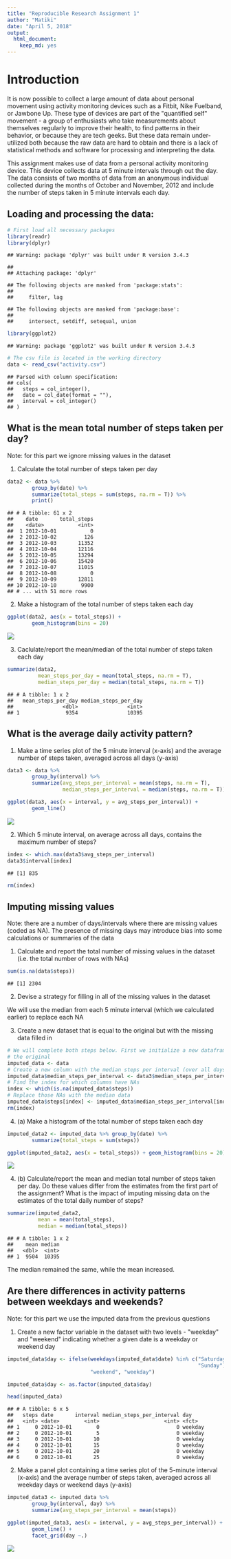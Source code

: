 ```yaml
---
title: "Reproducible Research Assignment 1"
author: "Matiki"
date: "April 5, 2018"
output: 
  html_document: 
    keep_md: yes
---
```


# Introduction 
It is now possible to collect a large amount of data about personal movement 
using activity monitoring devices such as a Fitbit, Nike Fuelband, or Jawbone Up.
These type of devices are part of the "quantified self" movement - a group of 
enthusiasts who take measurements about themselves regularly to improve their 
health, to find patterns in their behavior, or because they are tech geeks. But 
these data remain under-utilized both because the raw data are hard to obtain 
and there is a lack of statistical methods and software for processing and 
interpreting the data.

This assignment makes use of data from a personal activity monitoring device. 
This device collects data at 5 minute intervals through out the day. The data 
consists of two months of data from an anonymous individual collected during the
months of October and November, 2012 and include the number of steps taken in 5 
minute intervals each day.

## Loading and processing the data:


```r
# First load all necessary packages
library(readr)
library(dplyr)
```

```
## Warning: package 'dplyr' was built under R version 3.4.3
```

```
## 
## Attaching package: 'dplyr'
```

```
## The following objects are masked from 'package:stats':
## 
##     filter, lag
```

```
## The following objects are masked from 'package:base':
## 
##     intersect, setdiff, setequal, union
```

```r
library(ggplot2)
```

```
## Warning: package 'ggplot2' was built under R version 3.4.3
```

```r
# The csv file is located in the working directory
data <- read_csv("activity.csv") 
```

```
## Parsed with column specification:
## cols(
##   steps = col_integer(),
##   date = col_date(format = ""),
##   interval = col_integer()
## )
```

## What is the mean total number of steps taken per day?

Note: for this part we ignore missing values in the dataset

1. Calculate the total number of steps taken per day


```r
data2 <- data %>%
        group_by(date) %>%
        summarize(total_steps = sum(steps, na.rm = T)) %>%
        print()
```

```
## # A tibble: 61 x 2
##    date       total_steps
##    <date>           <int>
##  1 2012-10-01           0
##  2 2012-10-02         126
##  3 2012-10-03       11352
##  4 2012-10-04       12116
##  5 2012-10-05       13294
##  6 2012-10-06       15420
##  7 2012-10-07       11015
##  8 2012-10-08           0
##  9 2012-10-09       12811
## 10 2012-10-10        9900
## # ... with 51 more rows
```

2. Make a histogram of the total number of steps taken each day


```r
ggplot(data2, aes(x = total_steps)) +
        geom_histogram(bins = 20)
```

![](PA1_template_files/figure-html/unnamed-chunk-3-1.png)<!-- -->

3. Caclulate/report the mean/median of the total number of steps taken each day


```r
summarize(data2, 
          mean_steps_per_day = mean(total_steps, na.rm = T),
          median_steps_per_day = median(total_steps, na.rm = T))
```

```
## # A tibble: 1 x 2
##   mean_steps_per_day median_steps_per_day
##                <dbl>                <int>
## 1               9354                10395
```

## What is the average daily activity pattern?

1. Make a time series plot of the 5 minute interval (x-axis) and the average 
number of steps taken, averaged across all days (y-axis)


```r
data3 <- data %>%
        group_by(interval) %>%
        summarize(avg_steps_per_interval = mean(steps, na.rm = T),
                  median_steps_per_interval = median(steps, na.rm = T))

ggplot(data3, aes(x = interval, y = avg_steps_per_interval)) +
        geom_line()
```

![](PA1_template_files/figure-html/unnamed-chunk-5-1.png)<!-- -->

2. Which 5 minute interval, on average across all days, contains the maximum
number of steps?


```r
index <- which.max(data3$avg_steps_per_interval)
data3$interval[index]
```

```
## [1] 835
```

```r
rm(index)
```

## Imputing missing values

Note: there are a number of days/intervals where there are missing values 
(coded as NA). The presence of missing days may introduce bias into some 
calculations or summaries of the data

1. Calculate and report the total number of missing values in the dataset 
(i.e. the total number of rows with NAs)


```r
sum(is.na(data$steps))
```

```
## [1] 2304
```

2. Devise a strategy for filling in all of the missing values in the dataset

We will use the median from each 5 minute interval (which we calculated earlier)
to replace each NA

3. Create a new dataset that is equal to the original but with the missing data
filled in


```r
# We will complete both steps below. First we initialize a new dataframe from 
# the original
imputed_data <- data
# Create a new column with the median steps per interval (over all days)
imputed_data$median_steps_per_interval <- data3$median_steps_per_interval
# Find the index for which columns have NAs
index <- which(is.na(imputed_data$steps))
# Replace those NAs with the median data
imputed_data$steps[index] <- imputed_data$median_steps_per_interval[index]
rm(index)
```


4. (a) Make a histogram of the total number of steps taken each day

```r
imputed_data2 <- imputed_data %>% group_by(date) %>%
        summarize(total_steps = sum(steps)) 

ggplot(imputed_data2, aes(x = total_steps)) + geom_histogram(bins = 20)
```

![](PA1_template_files/figure-html/unnamed-chunk-9-1.png)<!-- -->

4. (b) Calculate/report the mean and median total number of steps taken per day.
Do these values differ from the estimates from the first part of the assignment?
What is the impact of imputing missing data on the estimates of the total daily 
number of steps?

```r
summarize(imputed_data2, 
          mean = mean(total_steps),
          median = median(total_steps))
```

```
## # A tibble: 1 x 2
##    mean median
##   <dbl>  <int>
## 1  9504  10395
```

The median remained the same, while the mean increased. 

## Are there differences in activity patterns between weekdays and weekends?

Note: for this part we use the imputed data from the previous questions

1. Create a new factor variable in the dataset with two levels - "weekday" and 
"weekend" indicating whether a given date is a weekday or weekend day


```r
imputed_data$day <- ifelse(weekdays(imputed_data$date) %in% c("Saturday", 
                                                              "Sunday"), 
                           "weekend", "weekday")

imputed_data$day <- as.factor(imputed_data$day)

head(imputed_data)
```

```
## # A tibble: 6 x 5
##   steps date       interval median_steps_per_interval day    
##   <int> <date>        <int>                     <int> <fct>  
## 1     0 2012-10-01        0                         0 weekday
## 2     0 2012-10-01        5                         0 weekday
## 3     0 2012-10-01       10                         0 weekday
## 4     0 2012-10-01       15                         0 weekday
## 5     0 2012-10-01       20                         0 weekday
## 6     0 2012-10-01       25                         0 weekday
```

2. Make a panel plot containing a time series plot of the 5-minute interval 
(x-axis) and the average number of steps taken, averaged across all weekday days
or weekend days (y-axis)


```r
imputed_data3 <- imputed_data %>%
        group_by(interval, day) %>%
        summarize(avg_steps_per_interval = mean(steps))

ggplot(imputed_data3, aes(x = interval, y = avg_steps_per_interval)) +
        geom_line() +
        facet_grid(day ~.) 
```

![](PA1_template_files/figure-html/unnamed-chunk-12-1.png)<!-- -->

